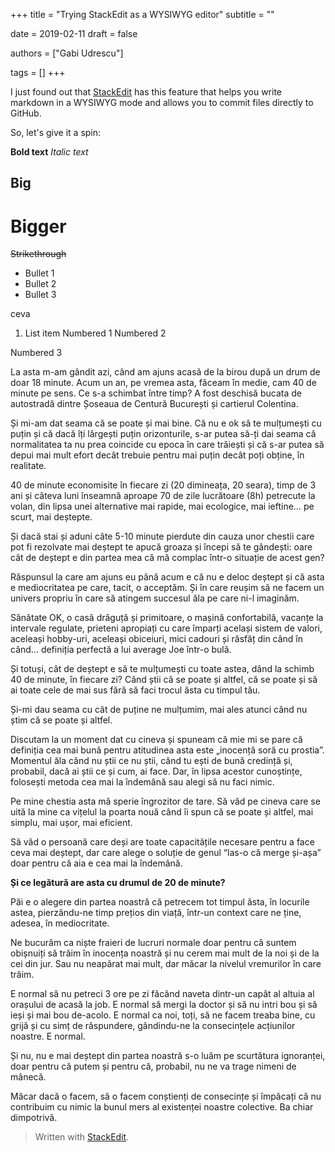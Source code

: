 +++
title = "Trying StackEdit as a WYSIWYG editor"
subtitle = ""

date = 2019-02-11
draft = false

authors = ["Gabi Udrescu"]

tags = []
+++

I just found out that [StackEdit](https://stackedit.io) has this feature that helps you write markdown in a WYSIWYG mode and allows you to commit files directly to GitHub. 

So, let's give it a spin:

**Bold text**
*Italic text*
## Big
# Bigger
~~Strikethrough~~

 - Bullet 1
 - Bullet 2
 - Bullet 3

ceva

 1. List item
Numbered 1
Numbered 2

Numbered 3

La asta m-am gândit azi, când am ajuns acasă de la birou după un drum de doar 18 minute. Acum un an, pe vremea asta, făceam în medie, cam 40 de minute pe sens. Ce s-a schimbat între timp? A fost deschisă bucata de autostradă dintre Șoseaua de Centură București și <!--more-->cartierul Colentina. 

Și mi-am dat seama că se poate și mai bine. Că nu e ok să te mulțumești cu puțin și că dacă îți lărgești puțin orizonturile, s-ar putea să-ți dai seama că normalitatea ta nu prea coincide cu epoca în care trăiești și că s-ar putea să depui mai mult efort decât trebuie pentru mai puțin decât poți obține, în realitate.

40 de minute economisite în fiecare zi (20 dimineața, 20 seara), timp de 3 ani și câteva luni înseamnă aproape 70 de zile lucrătoare (8h) petrecute la volan, din lipsa unei alternative mai rapide, mai ecologice, mai ieftine… pe scurt, mai deștepte. 

Și dacă stai și aduni câte 5-10 minute pierdute din cauza unor chestii care pot fi rezolvate mai deștept te apucă groaza și începi să te gândești: oare cât de deștept e din partea mea că mă complac într-o situație de acest gen?

Răspunsul la care am ajuns eu până acum e că nu e deloc deștept și că asta e mediocritatea pe care, tacit, o acceptăm. Și în care reușim să ne facem un univers propriu în care să atingem succesul ăla pe care ni-l imaginăm.

Sănătate OK, o casă drăguță și primitoare, o mașină confortabilă, vacanțe la intervale regulate, prieteni apropiați cu care împarți același sistem de valori, aceleași hobby-uri, aceleași obiceiuri, mici cadouri și răsfăț din când în când… definiția perfectă a lui average Joe într-o bulă. 

Și totuși, cât de deștept e să te mulțumești cu toate astea, dând la schimb 40 de minute, în fiecare zi? Când știi că se poate și altfel, că se poate și să ai toate cele de mai sus fără să faci trocul ăsta cu timpul tău.

Și-mi dau seama cu cât de puține ne mulțumim, mai ales atunci când nu știm că se poate și altfel.

Discutam la un moment dat cu cineva și spuneam că mie mi se pare că definiția cea mai bună pentru atitudinea asta este „inocență soră cu prostia”. Momentul ăla când nu știi ce nu știi, când tu ești de bună credință și, probabil, dacă ai știi ce și cum, ai face. Dar, în lipsa acestor cunoștințe, folosești metoda cea mai la îndemână sau alegi să nu faci nimic. 

Pe mine chestia asta mă sperie îngrozitor de tare. Să văd pe cineva care se uită la mine ca vițelul la poarta nouă când îi spun că se poate și altfel, mai simplu, mai ușor, mai eficient. 

Să văd o persoană care deși are toate capacitățile necesare pentru a face ceva mai deștept, dar care alege o soluție de genul “las-o că merge și-așa” doar pentru că aia e cea mai la îndemână. 

**Și ce legătură are asta cu drumul de 20 de minute?**

Păi e o alegere din partea noastră că petrecem tot timpul ăsta, în locurile astea, pierzându-ne timp prețios din viață, într-un context care ne ține, adesea, în mediocritate. 

Ne bucurăm ca niște fraieri de lucruri normale doar pentru că suntem obișnuiți să trăim în inocența noastră și nu cerem mai mult de la noi și de la cei din jur. Sau nu neapărat mai mult, dar măcar la nivelul vremurilor în care trăim.

E normal să nu petreci 3 ore pe zi făcând naveta dintr-un capăt al altuia al orașului de acasă la job. E normal să mergi la doctor și să nu intri bou și să ieși și mai bou de-acolo. E normal ca noi, toți, să ne facem treaba bine, cu grijă și cu simț de răspundere, gândindu-ne la consecințele acțiunilor noastre. E normal. 

Și nu, nu e mai deștept din partea noastră s-o luăm pe scurtătura ignoranței, doar pentru că putem și pentru că, probabil, nu ne va trage nimeni de mânecă. 

Măcar dacă o facem, să o facem conștienți de consecințe și împăcați că nu contribuim cu nimic la bunul mers al existenței noastre colective. Ba chiar dimpotrivă.


> Written with [StackEdit](https://stackedit.io/).
<!--stackedit_data:
eyJoaXN0b3J5IjpbNTkxMTE2NTQ4XX0=
-->
